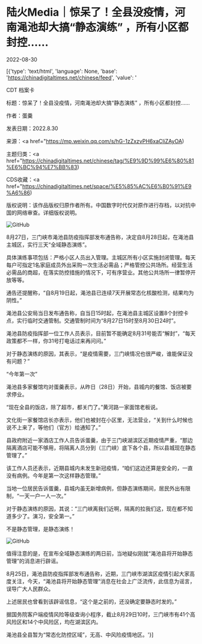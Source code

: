 # 陆火Media｜惊呆了！全县没疫情，河南渑池却大搞“静态演练” ，所有小区都封控……

2022-08-30

[{'type': 'text/html', 'language': None, 'base': 'https://chinadigitaltimes.net/chinese/feed', 'value': '

CDT 档案卡

标题：惊呆了！全县没疫情，河南渑池却大搞“静态演练” ，所有小区都封控……

作者：蛋羹

发表日期：2022.8.30

来源：<a href="https://mp.weixin.qq.com/s/hG-1zZxzvPH6xaCliZAyOA)

主题归类：<a href="https://chinadigitaltimes.net/chinese/tag/%E9%9D%99%E6%80%81%E6%BC%94%E7%BB%83)

CDS收藏：<a href="https://chinadigitaltimes.net/space/%E5%85%AC%E6%B0%91%E9%A6%86)

版权说明：该作品版权归原作者所有。中国数字时代仅对原作进行存档，以对抗中国的网络审查。详细版权说明。





![GitHub](https://chinadigitaltimes.net/chinese/files/2022/08/post-686342-630e9bd91472c.png)

8月27日，三门峡市渑池县防疫指挥部发布通告称，决定自8月28日起，在渑池县主城区，实行三天“全域静态演练”。

具体演练事项包括：严格小区人员出入管理。主城区所有小区实施封闭管理。每天每户可指定1名家庭成员外出采购一次生活必需品；严格管控公共场所。经营生活必需品的商超，在落实防控措施的情况下，可有序营业。其他公共场所一律暂停开放等等。

通告还提醒称，“自8月19日起，渑池县已连续7天开展常态化核酸检测，结果均为阴性。”

渑池县公安局当日发布通告称，自当日15时起，在渑池县主城区设置8个封控卡点，实行临时交通管制。交通管制时间为“8月27日15时至8月30日24时”。

渑池县防疫指挥部一位工作人员表示，目前暂不能确定8月31号能否“解封”，“每天政策都不一样，你31号打电话过来再问问。”

对于静态演练的原因，其表示，“是疫情需要，三门峡情况也很严峻，谁能保证没有问题？”

“今年第一次”

渑池县多家餐馆均对蛋羹表示，从昨日（28日）开始，县城内的餐馆、饭店被要求停业。

“现在全县的饭店，除了超市，都关门了。”黄河路一家面馆老板说。

文化街一家餐馆店长亦表示，他们也被封在小区里，无法营业，“关到什么时候也说不上来了，等他们（官方）给通知了。”

县政府附近一家酒店工作人员告诉蛋羹，由于三门峡湖滨区近期疫情严重，“那边隔离酒店可能不够用，将隔离人员分到（三门峡）底下各个县，所以县城现在静态管理了。”

该工作人员还表示，近期县城内未发生新冠疫情，“咱们这边还算是安全的，一直没有病例。今年是第一次这样静态管理。”

当地一位居民告诉蛋羹，县城内虽无新增病例，但静态演练期间，居民外出有限制，“一天一户一人一次。”

对于静态演练的原因，其说：“三门峡离我们近啊，隔离的拉我们这，现在都不知道多少了。演习，安全第一。”

不是静态管理，是静态演练！

![GitHub](https://chinadigitaltimes.net/chinese/files/2022/08/post-686342-630e9bdb8da48.png)

值得注意的是，在宣布全域静态演练的两日前，当地疑似刚就“渑池县将开始静态管理”的消息进行辟谣。

8月25日，渑池县防疫指挥部发布通告称，近期，三门峡市湖滨区疫情引起大家高度关注，今天，“渑池县将开始静态管理”消息在社会上广泛流传，此信息为谣言，误导广大人民群众。

上述居民也曾看到该辟谣信息，“这个是之前的，还没确定要静态时发的。”

据国务院客户端疫情风险等级查询小程序，截止8月29日10时，三门峡市有41个高风险区和14个中风险区，均在湖滨区内。

渑池县全县暂为“常态化防控区域”，无高、中风险疫情地区。'}]